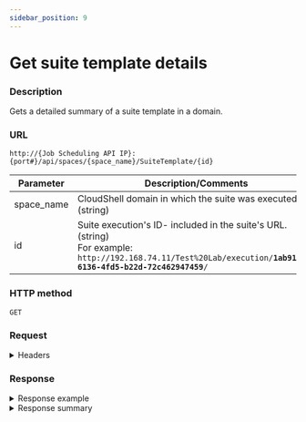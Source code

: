 ```yaml
---
sidebar_position: 9
---
```


# Get suite template details

### Description

Gets a detailed summary of a suite template in a domain.

### URL

`http://{Job Scheduling API IP}:{port#}/api/spaces/{space_name}/SuiteTemplate/{id}`

| Parameter | Description/Comments |
| --- | --- |
| space_name | CloudShell domain in which the suite was executed. (string) |
| id | Suite execution's ID- included in the suite's URL. (string)<br/>For example:<br/><code>ht<span>tp</span>://192.168.74.11/Test%20Lab/execution/<b>1ab91be7-6136-4fd5-b22d-72c462947459</b>/</code> |

### HTTP method

`GET`

### Request

<details>
<summary>Headers</summary>


Example header format:

`Authorization: Basic <authorization token returned from the login method>`

`Content-Type: application/json`

</details>

### Response

<details>
<summary>Response example</summary>
```javascript
{
  "id": "b25d72e0-4f44-4b62-949c-02596196b157",
  "createdDate": "2020-10-28T10:30:19.122Z",
  "ownerUsername": "admin",
  "ownerName": "admin",
  "modifiedDate": "2020-10-28T11:10:07.78Z",
  "modifiedByUsername": "admin",
  "modifiedByName": "admin",
  "testTypeName": "Robot",
  "testTypeId": "59aabbe8-dc0b-48c4-81af-d76f915b47b1",
  "spaceId": "35f2d31b-7ce2-45b1-b7aa-7e5002a9031c",
  "spaceName": "Test Lab",
  "name": "Hardware Network Test",
  "description": "",
  "cronTrigger": null,
  "shouldStartAutomatically": false,
  "jobs": [
    {
      "name": "job 1",
      "description": "",
      "durationBufferInMinutes": 0,
      "blueprint": {
        "id": "0e1e151f-a581-4e6d-b9e2-7473b1d2297e",
        "name": "CloudShell Sandbox Template",
        "inputs": []
      },
      "tests": [
        {
          "id": "17936298/demo_tests1/new_test (1).robot",
          "name": "new_test (1).robot",
          "path": "demo_tests1",
          "durationInMinutes": 1,
          "inputs": [
            {
              "name": "additional_parameters",
              "value": ""
            }
          ],
          "repositoryName": "ROBOT Tests"
        },
        {
          "id": "17936298/140_tests_tsivya2/b (101).robot",
          "name": "b (101).robot",
          "path": "140_tests_tsivya2",
          "durationInMinutes": 1,
          "inputs": [
            {
              "name": "additional_parameters",
              "value": "fghfgh"
            }
          ],
          "repositoryName": "ROBOT Tests"
        },
        {
          "id": "17936298/140_tests_tsivya2/b (102).robot",
          "name": "b (102).robot",
          "path": "140_tests_tsivya2",
          "durationInMinutes": 3,
          "inputs": [
            {
              "name": "additional_parameters",
              "value": "dfgsd"
            }
          ],
          "repositoryName": "ROBOT Tests"
        },
        {
          "id": "17936298/140_tests_tsivya2/b (103).robot",
          "name": "b (103).robot",
          "path": "140_tests_tsivya2",
          "durationInMinutes": 4,
          "inputs": [
            {
              "name": "additional_parameters",
              "value": "dfg"
            }
          ],
          "repositoryName": "ROBOT Tests"
        }
      ]
    }
  ]
}
```
</details>

<details>
<summary>Response summary</summary>

<table>
<thead><th>Parameter</th><th>Description/Comments</th></thead>
<tbody>
  <tr>
    <td>id</td>
    <td>Suite execution id. (guid)</td>
  </tr>
  <tr>
    <td>createdDate</td>
    <td>Suite template creation time. (ISO 8601 Date/Time format)</td>
  </tr>
  <tr>
    <td>ownerUserName</td>
    <td>CloudShell username who owns the suite template. (string)</td>
  </tr>
  <tr>
    <td>ownerName</td>
    <td>First and Last name of the CloudShell user who owns the suite template. (string)</td>
  </tr>
  <tr>
    <td>modifiedDate</td>
    <td>Last modification time of suite template. (string)</td>
  </tr>
  <tr>
    <td>modifiedByUserName</td>
    <td>CloudShell user who last modified the template. (string)</td>
  </tr>
  <tr>
    <td>testTypeName</td>
    <td>Testing framework of suite's tests. (string)</td>
  </tr>
  <tr>
    <td>testTypeId</td>
    <td>ID of the test type. (guid)</td>
  </tr>
  <tr>
    <td>spaceId</td>
    <td>ID of domain in which the suite template resides. (guid)</td>
  </tr>
  <tr>
    <td>spaceName</td>
    <td>Domain in which the suite template resides. (string)</td>
  </tr>
  <tr>
    <td>name</td>
    <td>Suite template name. (string)</td>
  </tr>
  <tr>
    <td>description</td>
    <td>Suite template description. (string)</td>
  </tr>
  <tr>
    <td>cronTrigger</td>
    <td>Configured recurring executions of this suite, in cron. (cron expression)</td>
  </tr>
  <tr>
    <td>shouldStartAutomatically</td>
    <td>Specifies if suite execution is set to start automatically (true). (bool)</td>
  </tr>
  <tr>
    <td>jobs</td>
    <td>
    Job details:<br/>
      - **name**: Job name. (string)
      - **description**: Job description, if defined. (string)
      - **durationBufferInMinutes**: Buffer period, in minutes. (numeric)
      - **blueprint**: Details of the job's blueprint.
        - **id**: Blueprint ID - included in the blueprint's URL. (guid)
            <br/>
            For example:
            <br/>
            http://192.168.30.6/RM/Diagram/Index/<b>0e1e151f-a581-4e6d-b9e2-7473b1d2297e</b>?diagramType=Topology
        - **name**: Blueprint name. (string)
        - **inputs**: Inputs defined on the job's blueprint. (string) (string)
      - **tests**: Details of the job's tests.
        - **id**: Test ID. (guid)
        - **name**: Test name. (string)
        - **path**: Test path from the root. (string)
        - **durationInMinutes**: Test's duration, in minutes. (numeric)
        - **inputs**: Details about the test's inputs:
          - **name**: Input name. (string)
          - **Value**: Input value, if defined. (string)
        - **repositoryName**: Name of online repository containing the test. (string)
    </td>
  </tr>
</tbody>
</table>
</details>